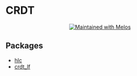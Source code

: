 # CRDT

<p align="center">
  <a href="https://github.com/invertase/melos">
    <img src="https://img.shields.io/badge/maintained%20with-melos-f700ff.svg?style=flat-square" alt="Maintained with Melos" />
  </a>
</p>

## Packages

- [hlc](./packages/hlc/README.md)
- [crdt_lf](./packages/crdt_lf/README.md)